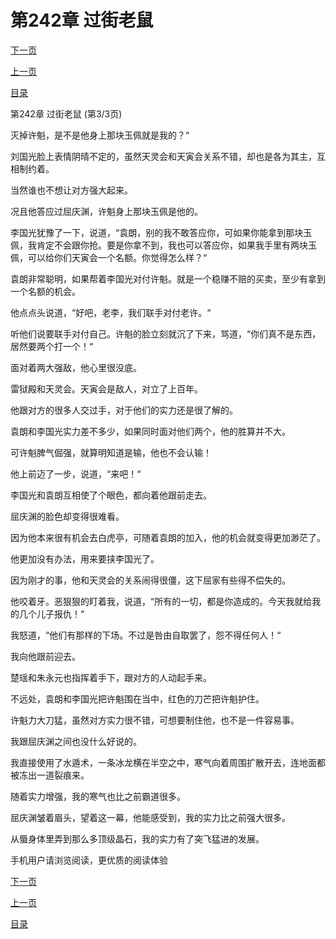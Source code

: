 <h1>第242章    过街老鼠</h1>
            <div><p><a href="./0726_%E7%AC%AC243%E7%AB%A0_%E8%A1%80%E9%BE%99.md">下一页</a></p><p><a href="./0724_%E7%AC%AC242%E7%AB%A0_%E8%BF%87%E8%A1%97%E8%80%81%E9%BC%A0.md">上一页</a></p><p><a href="../">目录</a></p></div>
            <div><p>第242章    过街老鼠 (第3/3页)</p><p>灭掉许魁，是不是他身上那块玉佩就是我的？“</p><p>刘国光脸上表情阴晴不定的，虽然天灵会和天寅会关系不错，却也是各为其主，互相制约着。</p><p>当然谁也不想让对方强大起来。</p><p>况且他答应过屈庆渊，许魁身上那块玉佩是他的。</p><p>李国光犹豫了一下，说道，“袁朗，别的我不敢答应你，可如果你能拿到那块玉佩，我肯定不会跟你抢。要是你拿不到，我也可以答应你，如果我手里有两块玉佩，可以给你们天寅会一个名额。你觉得怎么样？“</p><p>袁朗非常聪明，如果帮着李国光对付许魁。就是一个稳赚不赔的买卖，至少有拿到一个名额的机会。</p><p>他点点头说道，“好吧，老李，我们联手对付老许。“</p><p>听他们说要联手对付自己。许魁的脸立刻就沉了下来，骂道，“你们真不是东西，居然要两个打一个！“</p><p>面对着两大强敌，他心里很没底。</p><p>雷狱殿和天灵会。天寅会是敌人，对立了上百年。</p><p>他跟对方的很多人交过手，对于他们的实力还是很了解的。</p><p>袁朗和李国光实力差不多少，如果同时面对他们两个，他的胜算并不大。</p><p>可许魁脾气倔强，就算明知道是输，他也不会认输！</p><p>他上前迈了一步，说道，“来吧！“</p><p>李国光和袁朗互相使了个眼色，都向着他跟前走去。</p><p>屈庆渊的脸色却变得很难看。</p><p>因为他本来很有机会去白虎亭，可随着袁朗的加入，他的机会就变得更加渺茫了。</p><p>他更加没有办法，用来要挟李国光了。</p><p>因为刚才的事，他和天灵会的关系闹得很僵，这下屈家有些得不偿失的。</p><p>他咬着牙。恶狠狠的盯着我，说道，“所有的一切，都是你造成的。今天我就给我的几个儿子报仇！“</p><p>我怒道，“他们有那样的下场。不过是咎由自取罢了，怨不得任何人！“</p><p>我向他跟前迎去。</p><p>楚瑶和朱永元也指挥着手下，跟对方的人动起手来。</p><p>不远处，袁朗和李国光把许魁围在当中，红色的刀芒把许魁护住。</p><p>许魁力大刀猛，虽然对方实力很不错，可想要制住他，也不是一件容易事。</p><p>我跟屈庆渊之间也没什么好说的。</p><p>我直接使用了水遁术，一条冰龙横在半空之中，寒气向着周围扩散开去，连地面都被冻出一道裂痕来。</p><p>随着实力增强，我的寒气也比之前霸道很多。</p><p>屈庆渊皱着眉头，望着这一幕，他能感受到，我的实力比之前强大很多。</p><p>从蜃身体里弄到那么多顶级晶石，我的实力有了突飞猛进的发展。</p><p>手机用户请浏览阅读，更优质的阅读体验</p></div>
            <div><p><a href="./0726_%E7%AC%AC243%E7%AB%A0_%E8%A1%80%E9%BE%99.md">下一页</a></p><p><a href="./0724_%E7%AC%AC242%E7%AB%A0_%E8%BF%87%E8%A1%97%E8%80%81%E9%BC%A0.md">上一页</a></p><p><a href="../">目录</a></p></div>